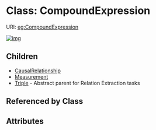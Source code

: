 
# Class: CompoundExpression




URI: [eg:CompoundExpression](http://w3id.org/ontogpt/environmental-metagenome/CompoundExpression)


[![img](https://yuml.me/diagram/nofunky;dir:TB/class/[Triple],[Measurement],[CompoundExpression]^-[Triple],[CompoundExpression]^-[Measurement],[CompoundExpression]^-[CausalRelationship],[CausalRelationship])](https://yuml.me/diagram/nofunky;dir:TB/class/[Triple],[Measurement],[CompoundExpression]^-[Triple],[CompoundExpression]^-[Measurement],[CompoundExpression]^-[CausalRelationship],[CausalRelationship])

## Children

 * [CausalRelationship](CausalRelationship.md)
 * [Measurement](Measurement.md)
 * [Triple](Triple.md) - Abstract parent for Relation Extraction tasks

## Referenced by Class


## Attributes

